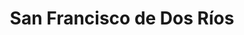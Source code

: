 ---
title: San Francisco de Dos Ríos
url: /san-francisco-de-dos-rios/
latitude: 9.911
longitude: -84.058
---